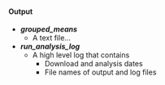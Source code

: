 #### Output
* **_grouped_means_**
  * A text file...
* **_run_analysis_log_**
  * A high level log that contains
    * Download and analysis dates
    * File names of output and log files
